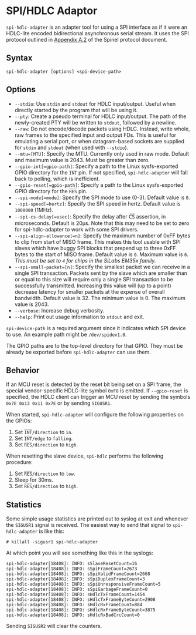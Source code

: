 SPI/HDLC Adaptor
================

`spi-hdlc-adapter` is an adapter tool for using a SPI interface as if
it were an HDLC-lite encoded bidirectional asynchronous serial stream.
It uses the SPI protocol outlined in [Appendix A.2][1] of the Spinel
protocol document.

[1]: https://goo.gl/gt18O4

## Syntax ##

    spi-hdlc-adapter [options] <spi-device-path>

## Options ##

*   `--stdio`: Use `stdin` and `stdout` for HDLC input/output. Useful
    when directly started by the program that will be using it.
*   `--pty`: Create a pseudo terminal for HDLC input/output. The path
    of the newly-created PTY will be written to `stdout`, followed by
    a newline.
*   `--raw`: Do not encode/decode packets using HDLC. Instead, write
    whole, raw frames to the specified input and output FDs. This is
    useful for emulating a serial port, or when datagram-based sockets
    are supplied for `stdin` and `stdout` (when used with `--stdio`).
*   `--mtu=[MTU]`: Specify the MTU. Currently only used in raw mode.
    Default and maximum value is 2043. Must be greater than zero.
*   `--gpio-int[=gpio-path]`: Specify a path to the Linux
    sysfs-exported GPIO directory for the `I̅N̅T̅` pin. If not
    specified, `spi-hdlc-adapter` will fall back to polling, which is
    inefficient.
*   `--gpio-reset[=gpio-path]`: Specify a path to the Linux
    sysfs-exported GPIO directory for the `R̅E̅S̅` pin.
*   `--spi-mode[=mode]`: Specify the SPI mode to use (0-3). Default
    value is `0`.
*   `--spi-speed[=hertz]`: Specify the SPI speed in hertz. Default
    value is `1000000` (1MHz).
*   `--spi-cs-delay[=usec]`: Specify the delay after C̅S̅ assertion,
    in microseconds. Default is 20µs. Note that this may need to be
    set to zero for spi-hdlc-adapter to work with some SPI drivers.
*   `--spi-align-allowance[=n]`: Specify the maximum number of 0xFF
    bytes to clip from start of MISO frame. This makes this tool usable
    with SPI slaves which have buggy SPI blocks that prepend up to
    three 0xFF bytes to the start of MISO frame. Default value is `0`.
    Maximum value is `6`. *This must be set to `4` for chips in the
    SiLabs EM35x family.*
*   `--spi-small-packet=[n]`: Specify the smallest packet we can receive
    in a single SPI transaction. Packets sent by the slave which are smaller
    than or equal to this size will require only a single SPI transaction
    to be successfully transmitted. Increasing this value will (up to a point)
    decrease latency for smaller packets at the expense of overall bandwidth.
    Default value is 32. The minimum value is 0. The maximum value is 2043.
*   `--verbose`: Increase debug verbosity.
*   `--help`: Print out usage information to `stdout` and exit.

`spi-device-path` is a required argument since it indicates which SPI
device to use. An example path might be `/dev/spidev1.0`.

The GPIO paths are to the top-level directory for that GPIO. They must
be already be exported before `spi-hdlc-adapter` can use them.

## Behavior ##

If an MCU reset is detected by the reset bit being set on a SPI frame,
the special vendor-specific HDLC-lite symbol `0xF8` is emitted. If
`--gpio-reset` is specified, the HDLC client can trigger an MCU reset
by sending the symbols `0x7E 0x13 0x11 0x7E` or by sending `SIGUSR1`.

When started, `spi-hdlc-adapter` will configure the following
properties on the GPIOs:

1.  Set `I̅N̅T̅/direction` to `in`.
2.  Set `I̅N̅T̅/edge` to `falling`.
3.  Set `R̅E̅S̅/direction` to `high`.

When resetting the slave device, `spi-hdlc` performs the following
procedure:

1.  Set `R̅E̅S̅/direction` to `low`.
2.  Sleep for 30ms.
3.  Set `R̅E̅S̅/direction` to `high`.

## Statistics ##

Some simple usage statistics are printed out to syslog at exit and
whenever the `SIGUSR1` signal is received. The easiest way to send
that signal to `spi-hdlc-adapter` is like this:

    # killall -sigusr1 spi-hdlc-adapter

At which point you will see something like this in the syslogs:

    spi-hdlc-adapter[18408]: INFO: sSlaveResetCount=16
    spi-hdlc-adapter[18408]: INFO: sSpiFrameCount=2673
    spi-hdlc-adapter[18408]: INFO: sSpiValidFrameCount=2668
    spi-hdlc-adapter[18408]: INFO: sSpiDuplexFrameCount=3
    spi-hdlc-adapter[18408]: INFO: sSpiUnresponsiveFrameCount=5
    spi-hdlc-adapter[18408]: INFO: sSpiGarbageFrameCount=0
    spi-hdlc-adapter[18408]: INFO: sHdlcTxFrameCount=1454
    spi-hdlc-adapter[18408]: INFO: sHdlcTxFrameByteCount=2908
    spi-hdlc-adapter[18408]: INFO: sHdlcRxFrameCount=884
    spi-hdlc-adapter[18408]: INFO: sHdlcRxFrameByteCount=3875
    spi-hdlc-adapter[18408]: INFO: sHdlcRxBadCrcCount=0

Sending `SIGUSR2` will clear the counters.
